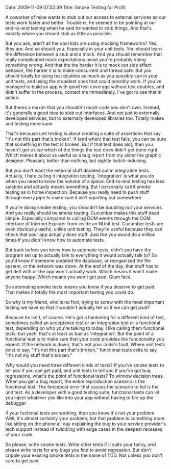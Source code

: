 Date: 2009-11-09 07:52:39
Title: Smoke Testing for Profit

A coworker of mine wants to stub out our access to external services so
our tests work faster and better. Trouble is, he seemed to be pointing
at our end-to-end testing when he said he wanted to stub things. And
that's exactly where you should stub as little as possible.

But you ask, aren't all the cool kids are using mocking frameworks? Yes,
they are. And so should you. Especially in your unit tests. You should
learn the difference between a stub and a mock. And you should remember
that really complicated mock expectations mean you're probably doing
something wrong. And that the the harder it is to mock out side effect
behavior, the harder it is to make concurrent and thread safe. But you
should totally be using test doubles as much as you possibly can in your
unit tests, and using the stupidest ones that could possibly work. If
you've managed to build an app with good test coverage without test
doubles, and didn't suffer in the process, contact me immediately. I've
got to see that in action.

But theres a maxim that you shouldn't mock code you don't own. Instead,
it's generally a good idea to stub out interfaces. And not just to
externally developed services, but to externally developed libraries
too. Totally makes unit testing more sane.

That's because unit testing is about creating a suite of assertions that
say "it's not this part that's broken". If (and when) that test fails,
you can be sure that something in the test is broken. But if that test
does alot, then you haven't got a clue which of the things the test does
didn't get done right. Which makes it about as useful as a bug report
from my sister the graphic designer. Pleasant, better than nothing, but
sightly twitch-inducing.

But you don't want the external stuff doubled out in integration tests.
Actually, I hate calling it integration testing. 'Integration' is what
you do when you need to know the volume of a space. End-to-end testing
has less sylables and actually means something. But I personally call it
smoke testing as in home inspection. Because you really need to push
stuff through every pipe to make sure it isn't squirting out somewhere.

If you're doing smoke testing, you shouldn't be doubling out your
services. And you really should be smoke testing. Cucumber makes this
stuff dead simple. Especially compared to calling DOM events through the
COM interface of Internet Explorer from inside an NUnit test. Cucumber
tests are even obviously useful, unlike unit testing. They're useful
because they can check that your app actually does stuff. Just like you
would do a million times if you didn't know how to automate tests.

But back before you knew how to automate tests, didn't you have the
program set up to actually talk to everything it would actually talk to?
So you'd know if someone updated the database, or reorganized the file
system, or the network was down. At the end of the day, that stuff has
to get delt with or the app won't actually work. Which means it won't
make anyone happy. Which means you won't get paid. Glum face.

So automating smoke tests means you know if you deserve to get paid.
That makes it totally the most important testing you could do.

So why is my friend, who is no fool, trying to screw with the most
important testing we have so that it wouldn't actually tell us if we can
get paid?

Because he isn't, of course. He's got a hankering for a different kind
of test, sometimes called an acceptance test or an integration test or a
functional test, depending on who you're talking to today. I like
calling them functional tests, but yeah, that's at least as bad as
'integration'. But the point of a functional test is to make sure that
your code provides the functionality you expect. If the network is down,
that's not your code's fault. Where unit tests exist to say, "it's not
this part that's broken," functional tests exits to say "it's not my
stuff that's broken."

Why would you need three different kinds of tests? If you've smoke tests
to tell you if you can get paid, and unit tests to tell you if you've
got bug regressions, what's the point of functional tests? To winnow
decision trees. When you get a bug report, the entire reproduction
scenario is the functional test. The fencepost error that causes the
scenario to fail is the unit test. As a developer with a good testing
suite, functional tests can let you inject whatever you like into your
app without having to fire up the debugger.

If your fuctional tests are working, then you know it's not your
problem. Well, it's almost certainly your problem, but that problem is
something more like sitting on the phone all day explaining the bug to
your service provider's tech support instead of twiddling with edge
cases in the deepest recesses of your code.

So please, write smoke tests. Write other tests if it suits your fancy,
and please write tests for any bugs you find to avoid regression. But
don't cripple your existing smoke tests in the name of TDD. Not unless
you don't care to get paid.
